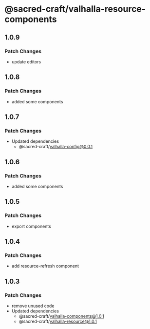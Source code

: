 # @sacred-craft/valhalla-resource-components

## 1.0.9

### Patch Changes

- update editors

## 1.0.8

### Patch Changes

- added some components

## 1.0.7

### Patch Changes

- Updated dependencies
  - @sacred-craft/valhalla-config@0.0.1

## 1.0.6

### Patch Changes

- added some components

## 1.0.5

### Patch Changes

- export components

## 1.0.4

### Patch Changes

- add resource-refresh component

## 1.0.3

### Patch Changes

- remove unused code
- Updated dependencies
  - @sacred-craft/valhalla-components@1.0.1
  - @sacred-craft/valhalla-resource@1.0.1
